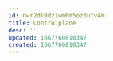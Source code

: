 ```yaml
---
id: nwr2dl0dz1wm6m5oz3utv4m
title: Controlplane
desc: ''
updated: 1667760810347
created: 1667760810347
---
```


